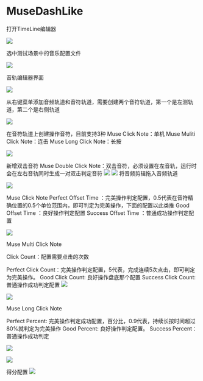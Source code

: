 # MuseDashLike

打开TimeLine编辑器

![](https://raw.githubusercontent.com/eriseven/pictures/main/pic-go-img/20210316094648.png)

选中测试场景中的音乐配置文件

![](https://raw.githubusercontent.com/eriseven/pictures/main/pic-go-img/20210315142958.png)

音轨编辑器界面

![](https://raw.githubusercontent.com/eriseven/pictures/main/pic-go-img/20210315095011.png)


从右键菜单添加音频轨道和音符轨道，需要创建两个音符轨道，第一个是左测轨道，第二个是右侧轨道

![](https://raw.githubusercontent.com/eriseven/pictures/main/pic-go-img/20210316095035.png)


在音符轨道上创建操作音符，目前支持3种
Muse Click Note：单机
Muse Muliti Click Note：连击
Muse Long Click Note：长按

![](https://raw.githubusercontent.com/eriseven/pictures/main/pic-go-img/20210315142831.png)

新增双击音符
Muse Double Click Note：双击音符，必须设置在左音轨，运行时会在左右音轨同时生成一对双击判定音符
![](https://raw.githubusercontent.com/eriseven/pictures/main/pic-go-img/20210401092205.png)
![](https://raw.githubusercontent.com/eriseven/pictures/main/pic-go-img/20210401092412.png)
将音频剪辑拖入音频轨道

![](https://raw.githubusercontent.com/eriseven/pictures/main/pic-go-img/20210315142700.png)

Muse Click Note
Perfect Offset Time ：完美操作判定配置，0.5代表在音符精确位置的0.5个单位范围内，即可判定为完美操作，下面的配置以此类推
Good Offset Time ：良好操作判定配置
Success Offset Time ：普通成功操作判定配置

![](https://raw.githubusercontent.com/eriseven/pictures/main/pic-go-img/20210401093048.png)

Muse Multi Click Note

Click Count：配置需要点击的次数

Perfect Click Count：完美操作判定配置，5代表，完成连续5次点击，即可判定为完美操作。
Good Click Count: 良好操作盘底那个配置
Success Click Count: 普通操作成功判定配置
![](https://raw.githubusercontent.com/eriseven/pictures/main/pic-go-img/20210315143108.png)


![](https://raw.githubusercontent.com/eriseven/pictures/main/pic-go-img/20210401093529.png)

Muse Long Click Note

Perfect Percent: 完美操作判定成功配置，百分比，0.9代表，持续长按时间超过80%就判定为完美操作
Good Percent: 良好操作判定配置。
Success Percent：普通操作成功判定


![](https://raw.githubusercontent.com/eriseven/pictures/main/pic-go-img/20210315143226.png)

![](https://raw.githubusercontent.com/eriseven/pictures/main/pic-go-img/20210401095241.png)


得分配置
![](https://raw.githubusercontent.com/eriseven/pictures/main/pic-go-img/20210401095502.png)
